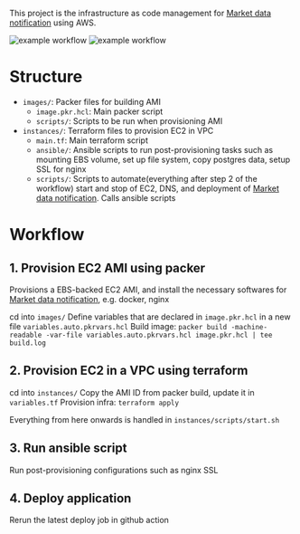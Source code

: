 This project is the infrastructure as code management for [Market data notification](https://github.com/hanchiang/market-data-notification) using AWS.

![example workflow](https://github.com/hanchiang/market-data-notification-infra/actions/workflows/start_market_data_notification.yml/badge.svg)
![example workflow](https://github.com/hanchiang/market-data-notification-infra/actions/workflows/stop_market_data_notification.yml/badge.svg)

# Structure
* `images/`: Packer files for building AMI
    * `image.pkr.hcl`: Main packer script
    * `scripts/`: Scripts to be run when provisioning AMI
* `instances/`: Terraform files to provision EC2 in VPC
    * `main.tf`: Main terraform script
    * `ansible/`: Ansible scripts to run post-provisioning tasks such as mounting EBS volume, set up file system, copy postgres data, setup SSL for nginx 
    * `scripts/`: Scripts to automate(everything after step 2 of the workflow) start and stop of EC2, DNS, and deployment of [Market data notification](https://github.com/hanchiang/market-data-notification). Calls ansible scripts


# Workflow
## 1. Provision EC2 AMI using packer
Provisions a EBS-backed EC2 AMI, and install the necessary softwares for [Market data notification](https://github.com/hanchiang/market-data-notification), e.g. docker, nginx

cd into `images/`
Define variables that are declared in `image.pkr.hcl` in a new file `variables.auto.pkrvars.hcl`
Build image: `packer build -machine-readable -var-file variables.auto.pkrvars.hcl image.pkr.hcl | tee build.log`

## 2. Provision EC2 in a VPC using terraform
cd into `instances/`
Copy the AMI ID from packer build, update it in `variables.tf`
Provision infra: `terraform apply`


Everything from here onwards is handled in `instances/scripts/start.sh`

## 3. Run ansible script
Run post-provisioning configurations such as nginx SSL

## 4. Deploy application
Rerun the latest deploy job in github action

